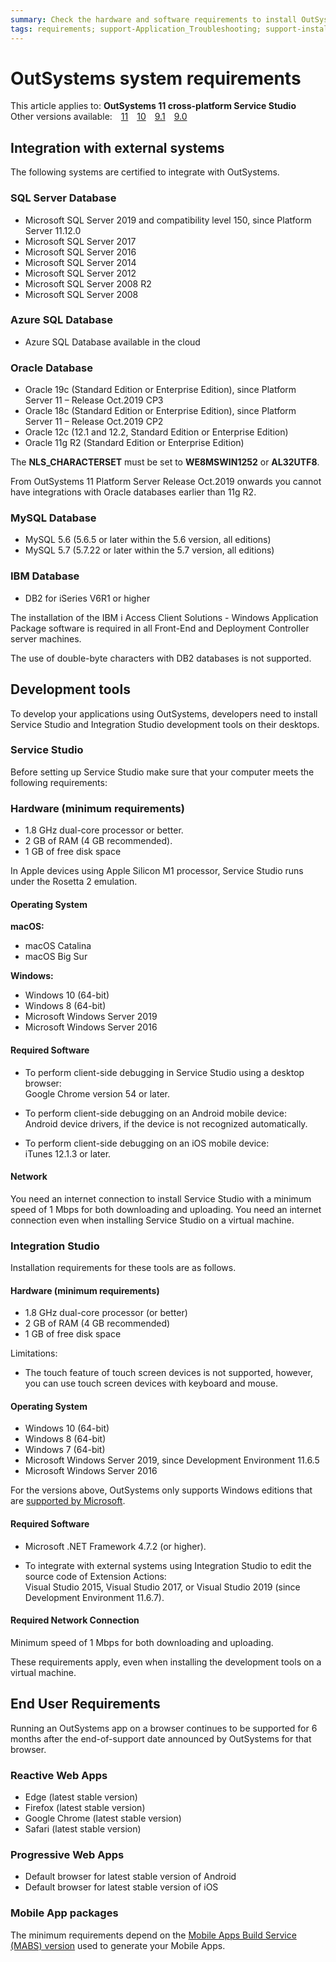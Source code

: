 ```yaml
---
summary: Check the hardware and software requirements to install OutSystems on-premises.
tags: requirements; support-Application_Troubleshooting; support-installation; support-Installation_Configuration; support-Installation_Configuration-overview
---
```


# OutSystems system requirements

<div class="info" markdown="1">

This article applies to: **OutSystems 11 cross-platform Service Studio**<br/>
Other versions available:&#8195;[11](https://success.outsystems.com/Documentation/11/Setting_Up_OutSystems/OutSystems_system_requirements)&#8195;[10](https://success.outsystems.com/Documentation/10/Setting_Up_OutSystems/OutSystems_system_requirements)&#8195;[9.1](https://success.outsystems.com/Support/Archive/9.1/OutSystems_Platform_system_requirements)&#8195;[9.0](https://success.outsystems.com/Support/Archive/9.0/OutSystems_Platform_system_requirements)

</div>


## Integration with external systems

The following systems are certified to integrate with OutSystems.

### SQL Server Database

* Microsoft SQL Server 2019 and compatibility level 150, since Platform Server 11.12.0
* Microsoft SQL Server 2017
* Microsoft SQL Server 2016
* Microsoft SQL Server 2014
* Microsoft SQL Server 2012
* Microsoft SQL Server 2008 R2
* Microsoft SQL Server 2008

### Azure SQL Database

* Azure SQL Database available in the cloud

### Oracle Database

* Oracle 19c (Standard Edition or Enterprise Edition), since Platform Server 11 – Release Oct.2019 CP3
* Oracle 18c (Standard Edition or Enterprise Edition), since Platform Server 11 – Release Oct.2019 CP2
* Oracle 12c (12.1 and 12.2, Standard Edition or Enterprise Edition)
* Oracle 11g R2 (Standard Edition or Enterprise Edition)

The **NLS_CHARACTERSET** must be set to **WE8MSWIN1252** or **AL32UTF8**.

<div class="info" markdown="1">

From OutSystems 11 Platform Server Release Oct.2019 onwards you cannot have integrations with Oracle databases earlier than 11g R2. 

</div>

### MySQL Database

* MySQL 5.6 (5.6.5 or later within the 5.6 version, all editions)
* MySQL 5.7 (5.7.22 or later within the 5.7 version, all editions)

### IBM Database

* DB2 for iSeries V6R1 or higher

<div class="info" markdown="1">

The installation of the IBM i Access Client Solutions - Windows Application Package software is required in all Front-End and Deployment Controller server machines.

The use of double-byte characters with DB2 databases is not supported.

</div>


## Development tools

To develop your applications using OutSystems, developers need to install Service Studio and Integration Studio development tools on their desktops.

### Service Studio 

Before setting up Service Studio make sure that your computer meets the following requirements:

### Hardware (minimum requirements)

* 1.8 GHz dual-core processor or better.
* 2 GB of RAM (4 GB recommended).
* 1 GB of free disk space

<div class="info" markdown="1">

In Apple devices using Apple Silicon M1 processor, Service Studio runs under the Rosetta 2 emulation.

</div>

#### Operating System

**macOS:**

* macOS Catalina
* macOS Big Sur

**Windows:**

* Windows 10 (64-bit)
* Windows 8 (64-bit)
* Microsoft Windows Server 2019
* Microsoft Windows Server 2016

#### Required Software

* To perform client-side debugging in Service Studio using a desktop browser:  
    Google Chrome version 54 or later.

* To perform client-side debugging on an Android mobile device:  
    Android device drivers, if the device is not recognized automatically.

* To perform client-side debugging on an iOS mobile device:  
    iTunes 12.1.3 or later.

#### Network

You need an internet connection to install Service Studio with a minimum speed of 1 Mbps for both downloading and uploading. You need an internet connection even when installing Service Studio on a virtual machine.

### Integration Studio

Installation requirements for these tools are as follows.

#### Hardware (minimum requirements)

* 1.8 GHz dual-core processor (or better)
* 2 GB of RAM (4 GB recommended)
* 1 GB of free disk space

Limitations:

* The touch feature of touch screen devices is not supported, however, you can use touch screen devices with keyboard and mouse.

#### Operating System

* Windows 10 (64-bit)
* Windows 8 (64-bit)
* Windows 7 (64-bit)
* Microsoft Windows Server 2019, since Development Environment 11.6.5
* Microsoft Windows Server 2016

For the versions above, OutSystems only supports Windows editions that are [supported by Microsoft](https://support.microsoft.com/en-us/lifecycle/search).

#### Required Software

* Microsoft .NET Framework 4.7.2 (or higher).

* To integrate with external systems using Integration Studio to edit the source code of Extension Actions:  
    Visual Studio 2015, Visual Studio 2017, or Visual Studio 2019 (since Development Environment 11.6.7).

#### Required Network Connection

Minimum speed of 1 Mbps for both downloading and uploading.

These requirements apply, even when installing the development tools on a virtual machine.

## End User Requirements

Running an OutSystems app on a browser continues to be supported for 6 months after the end-of-support date announced by OutSystems for that browser.

### Reactive Web Apps

* Edge (latest stable version)
* Firefox (latest stable version)
* Google Chrome (latest stable version)
* Safari (latest stable version)

### Progressive Web Apps

* Default browser for latest stable version of Android
* Default browser for latest stable version of iOS

### Mobile App packages

The minimum requirements depend on the [Mobile Apps Build Service (MABS) version](https://success.outsystems.com/Support/Release_Notes/Mobile_Apps_Build_Service_Versions) used to generate your Mobile Apps.
